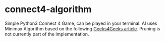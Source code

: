 # connect4-algorithm

Simple Python3 Connect 4 Game, can be played in your terminal. 
AI uses Minimax Algorithm based on the following [Geeks4Geeks article](https://www.geeksforgeeks.org/minimax-algorithm-in-game-theory-set-1-introduction/). Pruning is not currently part of the implementation.
